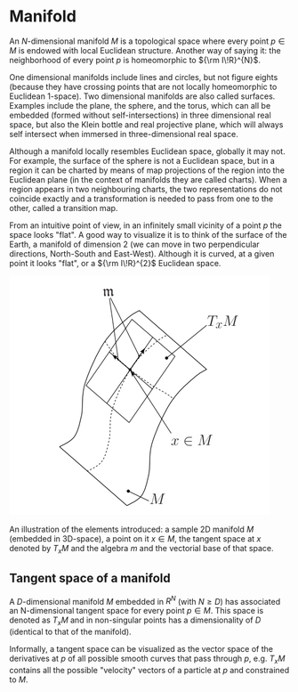 # Manifold

An $N$-dimensional manifold $M$ is a topological space where every point $p \in
M$ is endowed with local Euclidean structure. Another way of saying it:
the neighborhood of every point $p$ is homeomorphic to ${\rm I\!R}^{N}$.

One dimensional manifolds include lines and circles, but not figure eights
(because they have crossing points that are not locally homeomorphic to
Euclidean 1-space). Two dimensional manifolds are also called surfaces.
Examples include the plane, the sphere, and the torus, which can all be
embedded (formed without self-intersections) in three dimensional real space,
but also the Klein bottle and real projective plane, which will always self
intersect when immersed in three-dimensional real space.

Although a manifold locally resembles Euclidean space, globally it may not. For
example, the surface of the sphere is not a Euclidean space, but in a region it
can be charted by means of map projections of the region into the Euclidean
plane (in the context of manifolds they are called charts). When a region
appears in two neighbouring charts, the two representations do not coincide
exactly and a transformation is needed to pass from one to the other, called a
transition map.

From an intuitive point of view, in an infinitely small vicinity of a point $p$
the space looks "flat". A good way to visualize it is to think of the surface
of the Earth, a manifold of dimension 2 (we can move in two perpendicular
directions, North-South and East-West). Although it is curved, at a given point
it looks "flat", or a ${\rm I\!R}^{2}$ Euclidean space.

![Manifold Example](images/manifold_example.png)

An illustration of the elements introduced: a sample 2D manifold $M$ (embedded
in 3D-space), a point on it $x \in M$, the tangent space at $x$ denoted by
$T_{x}M$ and the algebra $m$ and the vectorial base of that space.


## Tangent space of a manifold

A $D$-dimensional manifold $M$ embedded in $R^{N}$ (with $N \geq D$) has
associated an N-dimensional tangent space for every point $p \in M$. This
space is denoted as $T_{x}M$ and in non-singular points has a dimensionality of
$D$ (identical to that of the manifold).

Informally, a tangent space can be visualized as the vector space of the
derivatives at $p$ of all possible smooth curves that pass through $p$, e.g.
$T_{x}M$ contains all the possible "velocity" vectors of a particle at $p$ and
constrained to $M$.
